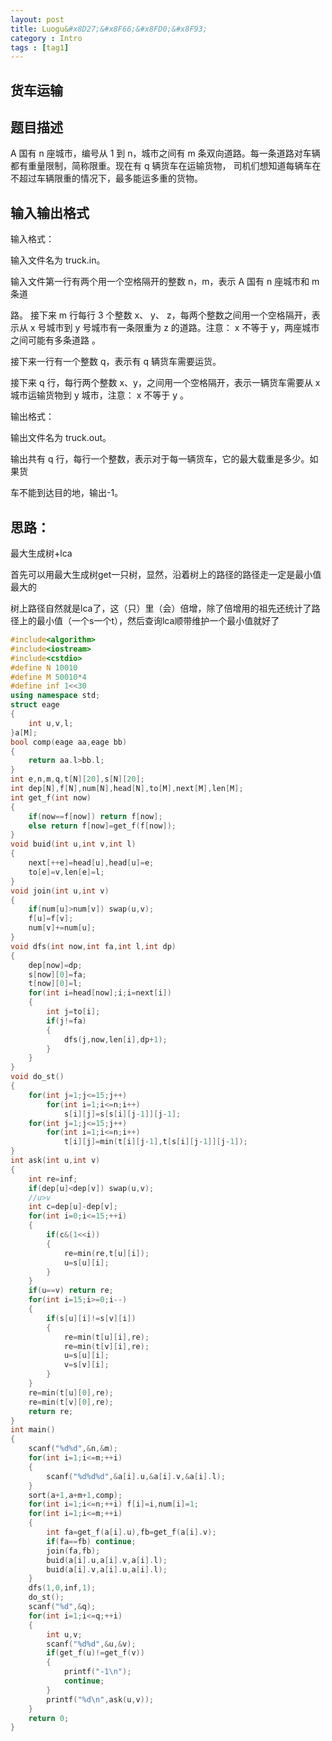 ```yaml
---
layout: post
title: Luogu&#x8D27;&#x8F66;&#x8FD0;&#x8F93;
category : Intro 
tags : [tag1]
---
```


## &#x8D27;&#x8F66;&#x8FD0;&#x8F93;

## &#x9898;&#x76EE;&#x63CF;&#x8FF0;

A &#x56FD;&#x6709; n &#x5EA7;&#x57CE;&#x5E02;&#xFF0C;&#x7F16;&#x53F7;&#x4ECE; 1 &#x5230; n&#xFF0C;&#x57CE;&#x5E02;&#x4E4B;&#x95F4;&#x6709; m &#x6761;&#x53CC;&#x5411;&#x9053;&#x8DEF;&#x3002;&#x6BCF;&#x4E00;&#x6761;&#x9053;&#x8DEF;&#x5BF9;&#x8F66;&#x8F86;&#x90FD;&#x6709;&#x91CD;&#x91CF;&#x9650;&#x5236;&#xFF0C;&#x7B80;&#x79F0;&#x9650;&#x91CD;&#x3002;&#x73B0;&#x5728;&#x6709; q &#x8F86;&#x8D27;&#x8F66;&#x5728;&#x8FD0;&#x8F93;&#x8D27;&#x7269;&#xFF0C; &#x53F8;&#x673A;&#x4EEC;&#x60F3;&#x77E5;&#x9053;&#x6BCF;&#x8F86;&#x8F66;&#x5728;&#x4E0D;&#x8D85;&#x8FC7;&#x8F66;&#x8F86;&#x9650;&#x91CD;&#x7684;&#x60C5;&#x51B5;&#x4E0B;&#xFF0C;&#x6700;&#x591A;&#x80FD;&#x8FD0;&#x591A;&#x91CD;&#x7684;&#x8D27;&#x7269;&#x3002;

## &#x8F93;&#x5165;&#x8F93;&#x51FA;&#x683C;&#x5F0F;

&#x8F93;&#x5165;&#x683C;&#x5F0F;&#xFF1A;

&#x8F93;&#x5165;&#x6587;&#x4EF6;&#x540D;&#x4E3A; truck.in&#x3002;

&#x8F93;&#x5165;&#x6587;&#x4EF6;&#x7B2C;&#x4E00;&#x884C;&#x6709;&#x4E24;&#x4E2A;&#x7528;&#x4E00;&#x4E2A;&#x7A7A;&#x683C;&#x9694;&#x5F00;&#x7684;&#x6574;&#x6570; n&#xFF0C;m&#xFF0C;&#x8868;&#x793A; A &#x56FD;&#x6709; n &#x5EA7;&#x57CE;&#x5E02;&#x548C; m &#x6761;&#x9053;

&#x8DEF;&#x3002; &#x63A5;&#x4E0B;&#x6765; m &#x884C;&#x6BCF;&#x884C; 3 &#x4E2A;&#x6574;&#x6570; x&#x3001; y&#x3001; z&#xFF0C;&#x6BCF;&#x4E24;&#x4E2A;&#x6574;&#x6570;&#x4E4B;&#x95F4;&#x7528;&#x4E00;&#x4E2A;&#x7A7A;&#x683C;&#x9694;&#x5F00;&#xFF0C;&#x8868;&#x793A;&#x4ECE; x &#x53F7;&#x57CE;&#x5E02;&#x5230; y &#x53F7;&#x57CE;&#x5E02;&#x6709;&#x4E00;&#x6761;&#x9650;&#x91CD;&#x4E3A; z &#x7684;&#x9053;&#x8DEF;&#x3002;&#x6CE8;&#x610F;&#xFF1A; x &#x4E0D;&#x7B49;&#x4E8E; y&#xFF0C;&#x4E24;&#x5EA7;&#x57CE;&#x5E02;&#x4E4B;&#x95F4;&#x53EF;&#x80FD;&#x6709;&#x591A;&#x6761;&#x9053;&#x8DEF; &#x3002;

&#x63A5;&#x4E0B;&#x6765;&#x4E00;&#x884C;&#x6709;&#x4E00;&#x4E2A;&#x6574;&#x6570; q&#xFF0C;&#x8868;&#x793A;&#x6709; q &#x8F86;&#x8D27;&#x8F66;&#x9700;&#x8981;&#x8FD0;&#x8D27;&#x3002;

&#x63A5;&#x4E0B;&#x6765; q &#x884C;&#xFF0C;&#x6BCF;&#x884C;&#x4E24;&#x4E2A;&#x6574;&#x6570; x&#x3001;y&#xFF0C;&#x4E4B;&#x95F4;&#x7528;&#x4E00;&#x4E2A;&#x7A7A;&#x683C;&#x9694;&#x5F00;&#xFF0C;&#x8868;&#x793A;&#x4E00;&#x8F86;&#x8D27;&#x8F66;&#x9700;&#x8981;&#x4ECE; x &#x57CE;&#x5E02;&#x8FD0;&#x8F93;&#x8D27;&#x7269;&#x5230; y &#x57CE;&#x5E02;&#xFF0C;&#x6CE8;&#x610F;&#xFF1A; x &#x4E0D;&#x7B49;&#x4E8E; y &#x3002;

&#x8F93;&#x51FA;&#x683C;&#x5F0F;&#xFF1A;

&#x8F93;&#x51FA;&#x6587;&#x4EF6;&#x540D;&#x4E3A; truck.out&#x3002;

&#x8F93;&#x51FA;&#x5171;&#x6709; q &#x884C;&#xFF0C;&#x6BCF;&#x884C;&#x4E00;&#x4E2A;&#x6574;&#x6570;&#xFF0C;&#x8868;&#x793A;&#x5BF9;&#x4E8E;&#x6BCF;&#x4E00;&#x8F86;&#x8D27;&#x8F66;&#xFF0C;&#x5B83;&#x7684;&#x6700;&#x5927;&#x8F7D;&#x91CD;&#x662F;&#x591A;&#x5C11;&#x3002;&#x5982;&#x679C;&#x8D27;

&#x8F66;&#x4E0D;&#x80FD;&#x5230;&#x8FBE;&#x76EE;&#x7684;&#x5730;&#xFF0C;&#x8F93;&#x51FA;-1&#x3002;


## &#x601D;&#x8DEF;&#xFF1A;

&#x6700;&#x5927;&#x751F;&#x6210;&#x6811;+lca

&#x9996;&#x5148;&#x53EF;&#x4EE5;&#x7528;&#x6700;&#x5927;&#x751F;&#x6210;&#x6811;get&#x4E00;&#x53EA;&#x6811;&#xFF0C;&#x663E;&#x7136;&#xFF0C;&#x6CBF;&#x7740;&#x6811;&#x4E0A;&#x7684;&#x8DEF;&#x5F84;&#x7684;&#x8DEF;&#x5F84;&#x8D70;&#x4E00;&#x5B9A;&#x662F;&#x6700;&#x5C0F;&#x503C;&#x6700;&#x5927;&#x7684;

&#x6811;&#x4E0A;&#x8DEF;&#x5F84;&#x81EA;&#x7136;&#x5C31;&#x662F;lca&#x4E86;&#xFF0C;&#x8FD9;&#xFF08;&#x53EA;&#xFF09;&#x91CC;&#xFF08;&#x4F1A;&#xFF09;&#x500D;&#x589E;&#xFF0C;&#x9664;&#x4E86;&#x500D;&#x589E;&#x7528;&#x7684;&#x7956;&#x5148;&#x8FD8;&#x7EDF;&#x8BA1;&#x4E86;&#x8DEF;&#x5F84;&#x4E0A;&#x7684;&#x6700;&#x5C0F;&#x503C;&#xFF08;&#x4E00;&#x4E2A;s&#x4E00;&#x4E2A;t&#xFF09;&#xFF0C;&#x7136;&#x540E;&#x67E5;&#x8BE2;lca&#x987A;&#x5E26;&#x7EF4;&#x62A4;&#x4E00;&#x4E2A;&#x6700;&#x5C0F;&#x503C;&#x5C31;&#x597D;&#x4E86;



```cpp 
#include<algorithm>
#include<iostream>
#include<cstdio>
#define N 10010
#define M 50010*4
#define inf 1<<30
using namespace std;
struct eage
{
    int u,v,l;
}a[M];
bool comp(eage aa,eage bb)
{
    return aa.l>bb.l;
}
int e,n,m,q,t[N][20],s[N][20];
int dep[N],f[N],num[N],head[N],to[M],next[M],len[M];
int get_f(int now)
{
    if(now==f[now]) return f[now];
    else return f[now]=get_f(f[now]);
}
void buid(int u,int v,int l)
{
    next[++e]=head[u],head[u]=e;
    to[e]=v,len[e]=l;
}
void join(int u,int v)
{
    if(num[u]>num[v]) swap(u,v);
    f[u]=f[v];
    num[v]+=num[u];
}
void dfs(int now,int fa,int l,int dp)
{
    dep[now]=dp;
    s[now][0]=fa;
    t[now][0]=l;
    for(int i=head[now];i;i=next[i])
    {
        int j=to[i];
        if(j!=fa)
        {
            dfs(j,now,len[i],dp+1);
        }
    }
}
void do_st()
{
    for(int j=1;j<=15;j++)
        for(int i=1;i<=n;i++)
            s[i][j]=s[s[i][j-1]][j-1];
    for(int j=1;j<=15;j++)
        for(int i=1;i<=n;i++)
            t[i][j]=min(t[i][j-1],t[s[i][j-1]][j-1]);
}
int ask(int u,int v)
{
    int re=inf;
    if(dep[u]<dep[v]) swap(u,v);
    //u>v
    int c=dep[u]-dep[v];
    for(int i=0;i<=15;++i)
    {
        if(c&(1<<i))
        {
            re=min(re,t[u][i]);
            u=s[u][i];
        }
    }
    if(u==v) return re;
    for(int i=15;i>=0;i--)
    {
        if(s[u][i]!=s[v][i])
        {
            re=min(t[u][i],re);
            re=min(t[v][i],re);
            u=s[u][i];
            v=s[v][i];
        }
    }
    re=min(t[u][0],re);
    re=min(t[v][0],re);
    return re;
}
int main()
{
    scanf("%d%d",&n,&m);
    for(int i=1;i<=m;++i)
    {
        scanf("%d%d%d",&a[i].u,&a[i].v,&a[i].l);
    }
    sort(a+1,a+m+1,comp);
    for(int i=1;i<=n;++i) f[i]=i,num[i]=1;
    for(int i=1;i<=m;++i)
    {
        int fa=get_f(a[i].u),fb=get_f(a[i].v);
        if(fa==fb) continue;
        join(fa,fb);
        buid(a[i].u,a[i].v,a[i].l);
        buid(a[i].v,a[i].u,a[i].l);
    }
    dfs(1,0,inf,1);
    do_st();
    scanf("%d",&q);
    for(int i=1;i<=q;++i)
    {
        int u,v;
        scanf("%d%d",&u,&v);
        if(get_f(u)!=get_f(v))
        {
            printf("-1\n");
            continue;
        }
        printf("%d\n",ask(u,v));
    }
    return 0;
}
``` 
